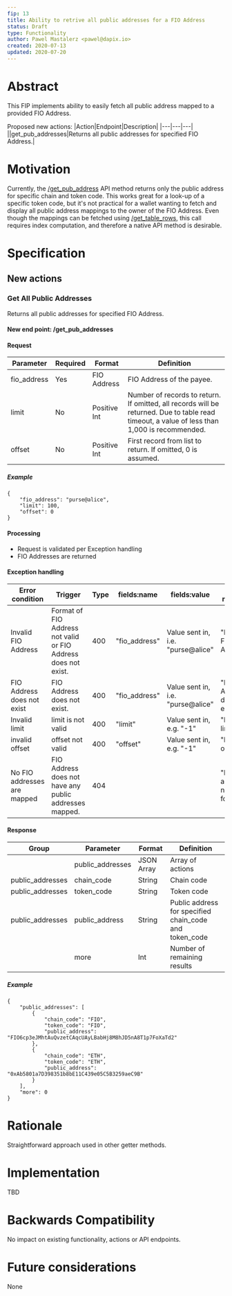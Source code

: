 ```yaml
---
fip: 13
title: Ability to retrive all public addresses for a FIO Address
status: Draft
type: Functionality
author: Pawel Mastalerz <pawel@dapix.io>
created: 2020-07-13
updated: 2020-07-20
---
```


# Abstract
This FIP implements ability to easily fetch all public address mapped to a provided FIO Address.

Proposed new actions:
|Action|Endpoint|Description|
|---|---|---|
||get_pub_addresses|Returns all public addresses for specified FIO Address.|

# Motivation
Currently, the [/get_pub_address](https://developers.fioprotocol.io/api/api-spec/reference/get-pub-address/get-pub-address) API method returns only the public address for specific chain and token code. This works great for a look-up of a specific token code, but it's not practical for a wallet wanting to fetch and display all public address mappings to the owner of the FIO Address. Even though the mappings can be fetched using [/get_table_rows](https://developers.fioprotocol.io/api/api-spec/reference/get-table-rows/get-table-rows), this call requires index computation, and therefore a native API method is desirable.

# Specification
## New actions
### Get All Public Addresses
Returns all public addresses for specified FIO Address.
#### New end point: /get_pub_addresses
#### Request
|Parameter|Required|Format|Definition|
|---|---|---|---|
|fio_address|Yes|FIO Address|FIO Address of the payee.|
|limit|No|Positive Int|Number of records to return. If omitted, all records will be returned. Due to table read timeout, a value of less than 1,000 is recommended.|
|offset|No|Positive Int|First record from list to return. If omitted, 0 is assumed.|
##### Example
```
{
	"fio_address": "purse@alice",
	"limit": 100,
	"offset": 0
}
```
#### Processing
* Request is validated per Exception handling
* FIO Addresses are returned
#### Exception handling
|Error condition|Trigger|Type|fields:name|fields:value|Error message|
|---|---|---|---|---|---|
|Invalid FIO Address|Format of FIO Address not valid or FIO Address does not exist.|400|"fio_address"|Value sent in, i.e. "purse@alice"|"Invalid FIO Address"|
|FIO Address does not exist|FIO Address does not exist.|400|"fio_address"|Value sent in, i.e. "purse@alice"|"FIO Address does not exist"|
|Invalid limit|limit is not valid|400|"limit"|Value sent in, e.g. "-1"|"Invalid limit"|
|invalid offset|offset not valid|400|"offset"|Value sent in, e.g. "-1"|"Invalid offset"|
|No FIO addresses are mapped|FIO Address does not have any public addresses mapped.|404|||"Public addresses not found"|
#### Response
|Group|Parameter|Format|Definition|
|---|---|---|---|
||public_addresses|JSON Array|Array of actions|
|public_addresses|chain_code|String|Chain code|
|public_addresses|token_code|String|Token code|
|public_addresses|public_address|String|Public address for specified chain_code and token_code|
||more|Int|Number of remaining results|
##### Example
```
{
	"public_addresses": [
		{
			"chain_code": "FIO",
			"token_code": "FIO",
			"public_address": "FIO6cp3eJMhtAuQvzetCAqcUAyLBabHj8M8hJD5nA8T1p7FoXaTd2"
		},
		{
			"chain_code": "ETH",
			"token_code": "ETH",
			"public_address": "0xAb5801a7D398351b8bE11C439e05C5B3259aeC9B"
		}
	],
	"more": 0
}
```

# Rationale
Straightforward approach used in other getter methods.

# Implementation
TBD

# Backwards Compatibility
No impact on existing functionality, actions or API endpoints.

# Future considerations
None
